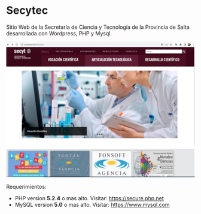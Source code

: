 # Secytec
Sitio Web de la Secretaría de Ciencia y Tecnología de la Provincia de Salta desarrollada con Wordpress, PHP y Mysql.

![Login del Sistema](./Capturas/1-Home.JPG)


Requerimientos:
 - PHP version **5.2.4** o mas alto. Visitar: https://secure.php.net
 - MySQL version **5.0** o mas alto. Visitar: https://www.mysql.com

